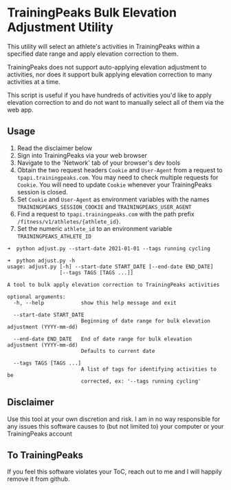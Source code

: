 # TrainingPeaks Bulk Elevation Adjustment Utility
This utility will select an athlete's activities in TrainingPeaks within a specified date range and apply elevation correction to them.

TrainingPeaks does not support auto-applying elevation adjustment to activities, nor does it support bulk applying elevation correction to many activities at a time.

This script is useful if you have hundreds of activities you'd like to apply elevation correction to and do not want to manually select all of them via the web app.

## Usage
1. Read the disclaimer below
2. Sign into TrainingPeaks via your web browser  
3. Navigate to the 'Network' tab of your browser's dev tools  
4. Obtain the two request headers `Cookie` and `User-Agent` from a request to `tpapi.trainingpeaks.com`. You may need to check multiple requests for `Cookie`. You will need to update `Cookie` whenever your TrainingPeaks session is closed.
5. Set `Cookie` and `User-Agent` as environment variables with the names `TRAININGPEAKS_SESSION_COOKIE` and `TRAININGPEAKS_USER_AGENT`
6. Find a request to `tpapi.trainingpeaks.com` with the path prefix `/fitness/v1/athletes/{athlete_id}`.
7. Set the numeric `athlete_id` to an environment variable `TRAININGPEAKS_ATHLETE_ID`

```
➜  python adjust.py --start-date 2021-01-01 --tags running cycling

➜  python adjust.py -h
usage: adjust.py [-h] --start-date START_DATE [--end-date END_DATE]
                 [--tags TAGS [TAGS ...]]

A tool to bulk apply elevation correction to TrainingPeaks activities

optional arguments:
  -h, --help            show this help message and exit

  --start-date START_DATE
                        Beginning of date range for bulk elevation adjustment (YYYY-mm-dd)

  --end-date END_DATE   End of date range for bulk elevation adjustment (YYYY-mm-dd)
                        Defaults to current date

  --tags TAGS [TAGS ...]
                        A list of tags for identifying activities to be
                        corrected, ex: '--tags running cycling'
```

## Disclaimer
Use this tool at your own discretion and risk. I am in no way responsible for any issues this software causes to (but not limited to) your computer or your TrainingPeaks account

## To TrainingPeaks
If you feel this software violates your ToC, reach out to me and I will happily remove it from github.